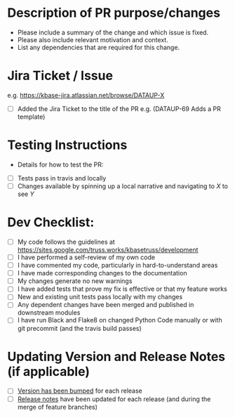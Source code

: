 # Description of PR purpose/changes

* Please include a summary of the change and which issue is fixed. 
* Please also include relevant motivation and context.
* List any dependencies that are required for this change.

# Jira Ticket / Issue #
e.g. https://kbase-jira.atlassian.net/browse/DATAUP-X
- [ ] Added the Jira Ticket to the title of the PR e.g. (DATAUP-69 Adds a PR template)

# Testing Instructions
* Details for how to test the PR: 
- [ ] Tests pass in travis and locally 
- [ ] Changes available by spinning up a local narrative and navigating to _X_ to see _Y_

# Dev Checklist:

- [ ] My code follows the guidelines at https://sites.google.com/truss.works/kbasetruss/development
- [ ] I have performed a self-review of my own code
- [ ] I have commented my code, particularly in hard-to-understand areas
- [ ] I have made corresponding changes to the documentation
- [ ] My changes generate no new warnings
- [ ] I have added tests that prove my fix is effective or that my feature works
- [ ] New and existing unit tests pass locally with my changes
- [ ] Any dependent changes have been merged and published in downstream modules
- [ ] I have run Black and Flake8 on changed Python Code manually or with git precommit (and the travis build passes)

# Updating Version and Release Notes (if applicable)

- [ ] [Version has been bumped](https://semver.org/) for each release
- [ ] [Release notes](/RELEASE_NOTES.md) have been updated for each release (and during the merge of feature branches)
